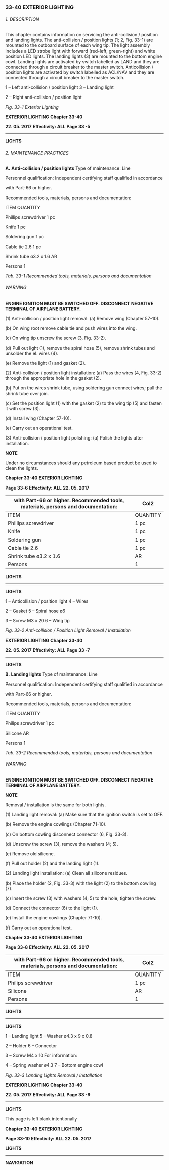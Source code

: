 ### 33-40 EXTERIOR LIGHTING

###### 1. DESCRIPTION
This chapter contains information on servicing the anti-collision / position and landing
lights. The anti-collision / position lights (1; 2, Fig. 33-1) are mounted to the outboard
surface of each wing tip. The light assembly includes a LED strobe light with forward
(red-left, green-right) and white position LED lights.
The landing lights (3) are mounted to the bottom engine cowl.
Landing lights are activated by switch labelled as LAND and they are connected
through a circuit breaker to the master switch. Anticollision / position lights are
activated by switch labelled as ACL/NAV and they are connected through a circuit
breaker to the master switch.

1 – Left anti-collision / position light 3 – Landing light

2 – Right anti-collision / position light

_Fig. 33-1 Exterior Lighting_

**EXTERIOR LIGHTING** **Chapter 33-40**

**22. 05. 2017** **Effectivity: ALL** **Page 33 -5**


-----

**LIGHTS**

###### 2. MAINTENANCE PRACTICES

**A.** **Anti-collision / position lights**
Type of maintenance: Line

Personnel qualification: Independent certifying staff qualified in accordance

with Part-66 or higher.

Recommended tools, materials, persons and documentation:

ITEM QUANTITY

Phillips screwdriver 1 pc

Knife 1 pc

Soldering gun 1 pc

Cable tie 2.6 1 pc

Shrink tube ø3.2 x 1.6 AR

Persons 1

_Tab. 33-1 Recommended tools, materials, persons and documentation_

###### WARNING

**ENGINE IGNITION MUST BE SWITCHED OFF. DISCONNECT**
**NEGATIVE TERMINAL OF AIRPLANE BATTERY.**

(1) Anti-collision / position light removal:
(a) Remove wing (Chapter 57-10).

(b) On wing root remove cable tie and push wires into the wing.

(c) On wing tip unscrew the screw (3, Fig. 33-2).

(d) Pull out light (1), remove the spiral hose (5), remove shrink tubes and
unsolder the el. wires (4).

(e) Remove the light (1) and gasket (2).

(2) Anti-collision / position light installation:
(a) Pass the wires (4, Fig. 33-2) through the appropriate hole in the
gasket (2).

(b) Put on the wires shrink tube, using soldering gun connect wires; pull
the shrink tube over join.

(c) Set the position light (1) with the gasket (2) to the wing tip (5) and
fasten it with screw (3).

(d) Install wing (Chapter 57-10).

(e) Carry out an operational test.

(3) Anti-collision / position light polishing:
(a) Polish the lights after installation.

**NOTE**

Under no circumstances should any petroleum based product be
used to clean the lights.

**Chapter 33-40** **EXTERIOR LIGHTING**

**Page 33-6** **Effectivity: ALL** **22. 05. 2017**

|with Part-66 or higher. Recommended tools, materials, persons and documentation:|Col2|
|---|---|
|ITEM|QUANTITY|
|Phillips screwdriver|1 pc|
|Knife|1 pc|
|Soldering gun|1 pc|
|Cable tie 2.6|1 pc|
|Shrink tube ø3.2 x 1.6|AR|
|Persons|1|


**LIGHTS**


-----

**LIGHTS**

1 – Anticollision / position light 4 – Wires

2 – Gasket 5 – Spiral hose ø6

3 – Screw M3 x 20 6 – Wing tip

_Fig. 33-2 Anti-collision / Position Light Removal / Installation_

**EXTERIOR LIGHTING** **Chapter 33-40**

**22. 05. 2017** **Effectivity: ALL** **Page 33 -7**


-----

**LIGHTS**

**B.** **Landing lights**
Type of maintenance: Line

Personnel qualification: Independent certifying staff qualified in accordance

with Part-66 or higher.

Recommended tools, materials, persons and documentation:

ITEM QUANTITY

Philips screwdriver 1 pc

Silicone AR

Persons 1

_Tab. 33-2 Recommended tools, materials, persons and documentation_

###### WARNING

**ENGINE IGNITION MUST BE SWITCHED OFF. DISCONNECT**
**NEGATIVE TERMINAL OF AIRPLANE BATTERY.**

**NOTE**

Removal / installation is the same for both lights.

(1) Landing light removal:
(a) Make sure that the ignition switch is set to OFF.

(b) Remove the engine cowlings (Chapter 71-10).

(c) On bottom cowling disconnect connector (6, Fig. 33-3).

(d) Unscrew the screw (3), remove the washers (4; 5).

(e) Remove old silicone.

(f) Pull out holder (2) and the landing light (1).

(2) Landing light installation:
(a) Clean all silicone residues.

(b) Place the holder (2, Fig. 33-3) with the light (2) to the bottom cowling
(7).

(c) Insert the screw (3) with washers (4; 5) to the hole; tighten the screw.

(d) Connect the connector (6) to the light (1).

(e) Install the engine cowlings (Chapter 71-10).

(f) Carry out an operational test.

**Chapter 33-40** **EXTERIOR LIGHTING**

**Page 33-8** **Effectivity: ALL** **22. 05. 2017**

|with Part-66 or higher. Recommended tools, materials, persons and documentation:|Col2|
|---|---|
|ITEM|QUANTITY|
|Philips screwdriver|1 pc|
|Silicone|AR|
|Persons|1|


**LIGHTS**


-----

**LIGHTS**

1 – Landing light 5 – Washer ø4.3 x 9 x 0.8

2 – Holder 6 – Connector

3 – Screw M4 x 10 For information:

4 – Spring washer ø4.3 7 – Bottom engine cowl

_Fig. 33-3 Landing Lights Removal / Installation_

**EXTERIOR LIGHTING** **Chapter 33-40**

**22. 05. 2017** **Effectivity: ALL** **Page 33 -9**


-----

**LIGHTS**

This page is left blank intentionally

**Chapter 33-40** **EXTERIOR LIGHTING**

**Page 33-10** **Effectivity: ALL** **22. 05. 2017**


**LIGHTS**


-----

**NAVIGATION**


